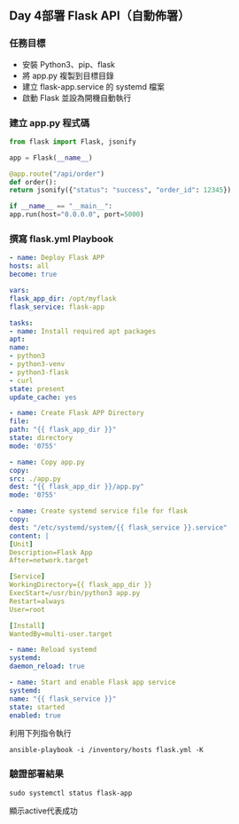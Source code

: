 ## Day 4部署 Flask API（自動佈署）

### 任務目標
- 安裝 Python3、pip、flask
- 將 app.py 複製到目標目錄
- 建立 flask-app.service 的 systemd 檔案
- 啟動 Flask 並設為開機自動執行

### 建立 app.py 程式碼
```python
from flask import Flask, jsonify

app = Flask(__name__)

@app.route("/api/order")
def order():
return jsonify({"status": "success", "order_id": 12345})

if __name__ == "__main__":
app.run(host="0.0.0.0", port=5000)
```

### 撰寫 flask.yml Playbook

```yml
- name: Deploy Flask APP
hosts: all
become: true

vars:
flask_app_dir: /opt/myflask
flask_service: flask-app

tasks:
- name: Install required apt packages
apt:
name:
- python3
- python3-venv
- python3-flask
- curl
state: present
update_cache: yes

- name: Create Flask APP Directory
file:
path: "{{ flask_app_dir }}"
state: directory
mode: '0755'

- name: Copy app.py
copy:
src: ./app.py
dest: "{{ flask_app_dir }}/app.py"
mode: '0755'

- name: Create systemd service file for flask
copy:
dest: "/etc/systemd/system/{{ flask_service }}.service"
content: |
[Unit]
Description=Flask App
After=network.target

[Service]
WorkingDirectory={{ flask_app_dir }}
ExecStart=/usr/bin/python3 app.py
Restart=always
User=root

[Install]
WantedBy=multi-user.target

- name: Reload systemd
systemd:
daemon_reload: true

- name: Start and enable Flask app service
systemd:
name: "{{ flask_service }}"
state: started
enabled: true
```

利用下列指令執行

`ansible-playbook -i /inventory/hosts flask.yml -K`

### 驗證部署結果

`sudo systemctl status flask-app`

顯示active代表成功